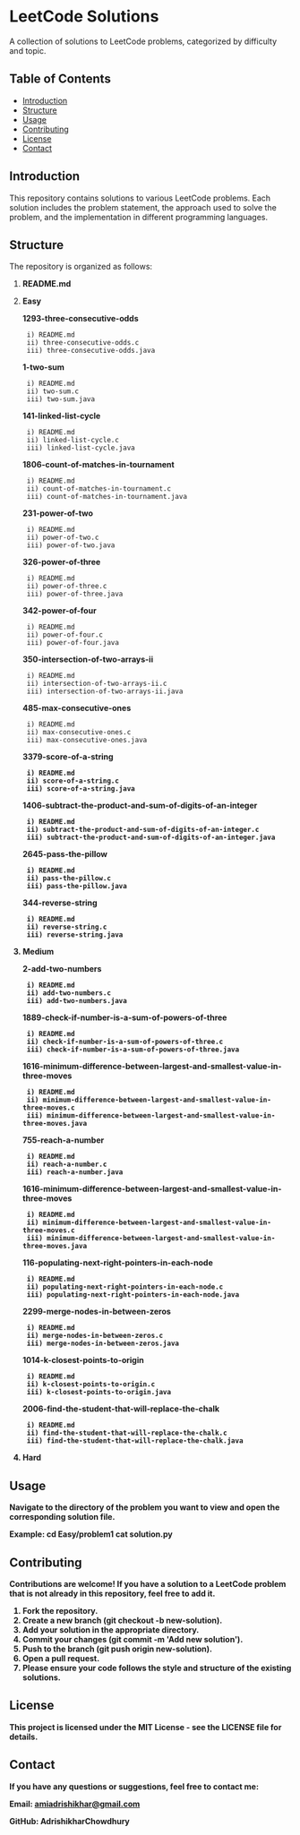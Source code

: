 # LeetCode Solutions

A collection of solutions to LeetCode problems, categorized by difficulty and topic.

## Table of Contents

- [Introduction](#introduction)
- [Structure](#structure)
- [Usage](#usage)
- [Contributing](#contributing)
- [License](#license)
- [Contact](#contact)

## Introduction

This repository contains solutions to various LeetCode problems. Each solution includes the problem statement, the approach used to solve the problem, and the implementation in different programming languages.

## Structure

The repository is organized as follows:

1. **README.md**

2. **Easy**

	<strong>1293-three-consecutive-odds</strong>

   		i) README.md
		ii) three-consecutive-odds.c
		iii) three-consecutive-odds.java 
	<strong>1-two-sum</strong>
 
		i) README.md
		ii) two-sum.c
		iii) two-sum.java
	<strong>141-linked-list-cycle</strong>

 		i) README.md
   		ii) linked-list-cycle.c
   		iii) linked-list-cycle.java
   	<strong>1806-count-of-matches-in-tournament</strong>

   		i) README.md
   		ii) count-of-matches-in-tournament.c
   		iii) count-of-matches-in-tournament.java
	<strong>231-power-of-two</strong>

   		i) README.md
   		ii) power-of-two.c
   		iii) power-of-two.java
   	<strong>326-power-of-three</strong>

		i) README.md
		ii) power-of-three.c
		iii) power-of-three.java
	<strong>342-power-of-four</strong>

 		i) README.md
   		ii) power-of-four.c
   		iii) power-of-four.java
	<strong>350-intersection-of-two-arrays-ii</strong>

 		i) README.md
   		ii) intersection-of-two-arrays-ii.c
   		iii) intersection-of-two-arrays-ii.java
   	<strong>485-max-consecutive-ones</strong>

   		i) README.md
   		ii) max-consecutive-ones.c
   		iii) max-consecutive-ones.java
   	<strong>3379-score-of-a-string</strpng>

		i) README.md
   		ii) score-of-a-string.c
   		iii) score-of-a-string.java
   	<strong>1406-subtract-the-product-and-sum-of-digits-of-an-integer</strong>

		i) README.md
		ii) subtract-the-product-and-sum-of-digits-of-an-integer.c
		iii) subtract-the-product-and-sum-of-digits-of-an-integer.java
	<strong>2645-pass-the-pillow</strong>

 		i) README.md
   		ii) pass-the-pillow.c
   		iii) pass-the-pillow.java
   	<strong>344-reverse-string</strong>

		i) README.md
   		ii) reverse-string.c
   		iii) reverse-string.java
4. **Medium**

   	<strong>2-add-two-numbers</strong>

		i) README.md
		ii) add-two-numbers.c
		iii) add-two-numbers.java

 	<strong>1889-check-if-number-is-a-sum-of-powers-of-three</strong>

  		i) README.md
   		ii) check-if-number-is-a-sum-of-powers-of-three.c
   		iii) check-if-number-is-a-sum-of-powers-of-three.java

   	<strong>1616-minimum-difference-between-largest-and-smallest-value-in-three-moves</strong>

		i) README.md
   		ii) minimum-difference-between-largest-and-smallest-value-in-three-moves.c
   		iii) minimum-difference-between-largest-and-smallest-value-in-three-moves.java
   	<strong>755-reach-a-number</strong>

		i) README.md
		ii) reach-a-number.c
		iii) reach-a-number.java
	<strong>1616-minimum-difference-between-largest-and-smallest-value-in-three-moves</strong>

 		i) README.md
   		ii) minimum-difference-between-largest-and-smallest-value-in-three-moves.c
   		iii) minimum-difference-between-largest-and-smallest-value-in-three-moves.java
   	<strong>116-populating-next-right-pointers-in-each-node</strong>

		i) README.md
   		ii) populating-next-right-pointers-in-each-node.c
		iii) populating-next-right-pointers-in-each-node.java
	<strong>2299-merge-nodes-in-between-zeros</strong>

		i) README.md
		ii) merge-nodes-in-between-zeros.c
		iii) merge-nodes-in-between-zeros.java
	<strong>1014-k-closest-points-to-origin</strong>

		i) README.md
		ii) k-closest-points-to-origin.c
		iii) k-closest-points-to-origin.java
	<strong>2006-find-the-student-that-will-replace-the-chalk</strong>

 		i) README.md
   		ii) find-the-student-that-will-replace-the-chalk.c
   		iii) find-the-student-that-will-replace-the-chalk.java
6. **Hard**

## Usage
Navigate to the directory of the problem you want to view and open the corresponding solution file.

Example:
cd Easy/problem1
cat solution.py

## Contributing

Contributions are welcome! If you have a solution to a LeetCode problem that is not already in this repository, feel free to add it.

1. Fork the repository.
2. Create a new branch (git checkout -b new-solution).
3. Add your solution in the appropriate directory.
4. Commit your changes (git commit -m 'Add new solution').
5. Push to the branch (git push origin new-solution).
6. Open a pull request.
7. Please ensure your code follows the style and structure of the existing solutions.

## License

This project is licensed under the MIT License - see the LICENSE file for details.

## Contact

If you have any questions or suggestions, feel free to contact me:

Email: amiadrishikhar@gmail.com

GitHub: AdrishikharChowdhury
